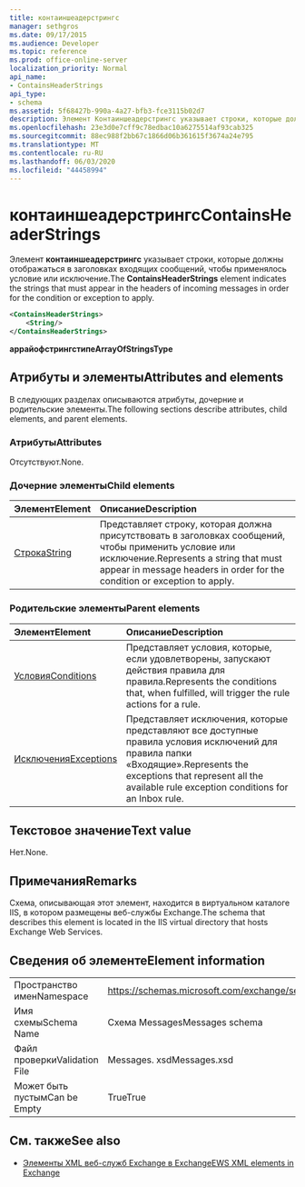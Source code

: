 ```yaml
---
title: контаиншеадерстрингс
manager: sethgros
ms.date: 09/17/2015
ms.audience: Developer
ms.topic: reference
ms.prod: office-online-server
localization_priority: Normal
api_name:
- ContainsHeaderStrings
api_type:
- schema
ms.assetid: 5f68427b-990a-4a27-bfb3-fce3115b02d7
description: Элемент Контаиншеадерстрингс указывает строки, которые должны отображаться в заголовках входящих сообщений, чтобы применялось условие или исключение.
ms.openlocfilehash: 23e3d0e7cff9c78edbac10a6275514af93cab325
ms.sourcegitcommit: 88ec988f2bb67c1866d06b361615f3674a24e795
ms.translationtype: MT
ms.contentlocale: ru-RU
ms.lasthandoff: 06/03/2020
ms.locfileid: "44458994"
---
```

# <a name="containsheaderstrings"></a><span data-ttu-id="80cbc-103">контаиншеадерстрингс</span><span class="sxs-lookup"><span data-stu-id="80cbc-103">ContainsHeaderStrings</span></span>

<span data-ttu-id="80cbc-104">Элемент **контаиншеадерстрингс** указывает строки, которые должны отображаться в заголовках входящих сообщений, чтобы применялось условие или исключение.</span><span class="sxs-lookup"><span data-stu-id="80cbc-104">The **ContainsHeaderStrings** element indicates the strings that must appear in the headers of incoming messages in order for the condition or exception to apply.</span></span> 
  
```XML
<ContainsHeaderStrings>
    <String/>
</ContainsHeaderStrings>
```

 <span data-ttu-id="80cbc-105">**аррайофстрингстипе**</span><span class="sxs-lookup"><span data-stu-id="80cbc-105">**ArrayOfStringsType**</span></span>
## <a name="attributes-and-elements"></a><span data-ttu-id="80cbc-106">Атрибуты и элементы</span><span class="sxs-lookup"><span data-stu-id="80cbc-106">Attributes and elements</span></span>

<span data-ttu-id="80cbc-107">В следующих разделах описываются атрибуты, дочерние и родительские элементы.</span><span class="sxs-lookup"><span data-stu-id="80cbc-107">The following sections describe attributes, child elements, and parent elements.</span></span>
  
### <a name="attributes"></a><span data-ttu-id="80cbc-108">Атрибуты</span><span class="sxs-lookup"><span data-stu-id="80cbc-108">Attributes</span></span>

<span data-ttu-id="80cbc-109">Отсутствуют.</span><span class="sxs-lookup"><span data-stu-id="80cbc-109">None.</span></span>
  
### <a name="child-elements"></a><span data-ttu-id="80cbc-110">Дочерние элементы</span><span class="sxs-lookup"><span data-stu-id="80cbc-110">Child elements</span></span>

|<span data-ttu-id="80cbc-111">**Элемент**</span><span class="sxs-lookup"><span data-stu-id="80cbc-111">**Element**</span></span>|<span data-ttu-id="80cbc-112">**Описание**</span><span class="sxs-lookup"><span data-stu-id="80cbc-112">**Description**</span></span>|
|:-----|:-----|
|[<span data-ttu-id="80cbc-113">Строка</span><span class="sxs-lookup"><span data-stu-id="80cbc-113">String</span></span>](string.md) <br/> |<span data-ttu-id="80cbc-114">Представляет строку, которая должна присутствовать в заголовках сообщений, чтобы применить условие или исключение.</span><span class="sxs-lookup"><span data-stu-id="80cbc-114">Represents a string that must appear in message headers in order for the condition or exception to apply.</span></span>  <br/> |
   
### <a name="parent-elements"></a><span data-ttu-id="80cbc-115">Родительские элементы</span><span class="sxs-lookup"><span data-stu-id="80cbc-115">Parent elements</span></span>

|<span data-ttu-id="80cbc-116">**Элемент**</span><span class="sxs-lookup"><span data-stu-id="80cbc-116">**Element**</span></span>|<span data-ttu-id="80cbc-117">**Описание**</span><span class="sxs-lookup"><span data-stu-id="80cbc-117">**Description**</span></span>|
|:-----|:-----|
|[<span data-ttu-id="80cbc-118">Условия</span><span class="sxs-lookup"><span data-stu-id="80cbc-118">Conditions</span></span>](conditions.md) <br/> |<span data-ttu-id="80cbc-119">Представляет условия, которые, если удовлетворены, запускают действия правила для правила.</span><span class="sxs-lookup"><span data-stu-id="80cbc-119">Represents the conditions that, when fulfilled, will trigger the rule actions for a rule.</span></span>  <br/> |
|[<span data-ttu-id="80cbc-120">Исключения</span><span class="sxs-lookup"><span data-stu-id="80cbc-120">Exceptions</span></span>](exceptions.md) <br/> |<span data-ttu-id="80cbc-121">Представляет исключения, которые представляют все доступные правила условия исключений для правила папки «Входящие».</span><span class="sxs-lookup"><span data-stu-id="80cbc-121">Represents the exceptions that represent all the available rule exception conditions for an Inbox rule.</span></span>  <br/> |
   
## <a name="text-value"></a><span data-ttu-id="80cbc-122">Текстовое значение</span><span class="sxs-lookup"><span data-stu-id="80cbc-122">Text value</span></span>

<span data-ttu-id="80cbc-123">Нет.</span><span class="sxs-lookup"><span data-stu-id="80cbc-123">None.</span></span>
  
## <a name="remarks"></a><span data-ttu-id="80cbc-124">Примечания</span><span class="sxs-lookup"><span data-stu-id="80cbc-124">Remarks</span></span>

<span data-ttu-id="80cbc-125">Схема, описывающая этот элемент, находится в виртуальном каталоге IIS, в котором размещены веб-службы Exchange.</span><span class="sxs-lookup"><span data-stu-id="80cbc-125">The schema that describes this element is located in the IIS virtual directory that hosts Exchange Web Services.</span></span>
  
## <a name="element-information"></a><span data-ttu-id="80cbc-126">Сведения об элементе</span><span class="sxs-lookup"><span data-stu-id="80cbc-126">Element information</span></span>

|||
|:-----|:-----|
|<span data-ttu-id="80cbc-127">Пространство имен</span><span class="sxs-lookup"><span data-stu-id="80cbc-127">Namespace</span></span>  <br/> |https://schemas.microsoft.com/exchange/services/2006/messages  <br/> |
|<span data-ttu-id="80cbc-128">Имя схемы</span><span class="sxs-lookup"><span data-stu-id="80cbc-128">Schema Name</span></span>  <br/> |<span data-ttu-id="80cbc-129">Схема Messages</span><span class="sxs-lookup"><span data-stu-id="80cbc-129">Messages schema</span></span>  <br/> |
|<span data-ttu-id="80cbc-130">Файл проверки</span><span class="sxs-lookup"><span data-stu-id="80cbc-130">Validation File</span></span>  <br/> |<span data-ttu-id="80cbc-131">Messages. xsd</span><span class="sxs-lookup"><span data-stu-id="80cbc-131">Messages.xsd</span></span>  <br/> |
|<span data-ttu-id="80cbc-132">Может быть пустым</span><span class="sxs-lookup"><span data-stu-id="80cbc-132">Can be Empty</span></span>  <br/> |<span data-ttu-id="80cbc-133">True</span><span class="sxs-lookup"><span data-stu-id="80cbc-133">True</span></span>  <br/> |
   
## <a name="see-also"></a><span data-ttu-id="80cbc-134">См. также</span><span class="sxs-lookup"><span data-stu-id="80cbc-134">See also</span></span>



- [<span data-ttu-id="80cbc-135">Элементы XML веб-служб Exchange в Exchange</span><span class="sxs-lookup"><span data-stu-id="80cbc-135">EWS XML elements in Exchange</span></span>](ews-xml-elements-in-exchange.md)

